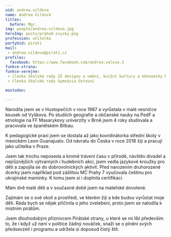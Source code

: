```yaml
---
uid: andrea.vildova
name: Andrea Vildová
titles:
  before: Mgr.
img: people/andrea-vildova.jpg
heroImg: posts/praha8-zvysky.png
profession: učitelka
partyUid: pirati
mail:
 - andrea.vildova@pirati.cz
profiles:
  facebook: https://www.facebook.com/andrea.valova.3
funkce-strana:
funkce-verejne:
 - členka školské rady SŠ designu a umění, knižní kultury a ekonomiky Náhorní
 - členka školské rady Gymnázia Ústavní

mastodon:

---
```

Narodila jsem se v Hustopečích v roce 1987 a vyrůstala v malé vesničce kousek od Vyškova. Po studiích geografie a občanské nauky na PedF a etnologie na FF Masarykovy univerzity v Brně jsem 4 roky studovala a pracovala ve španělském Bilbau.

K pedagogické praxi jsem se dostala až jako koordinátorka střední školy v mexickém Leon Guanajuato. Od návratu do Česka v roce 2018 žiji a pracuji jako učitelka v Praze.

Jsem tak trochu neposeda a kromě trávení času v přírodě, návštěv divadel a nejrůznějších výtvarných i hudebních akcí, jsem vedla jazykové kroužky pro děti a zapojila se do dobrovolnických aktivit. Před narozením druhorozené dcerky jsem například pod záštitou MČ Prahy 7 vyučovala češtinu pro ukrajinské maminky. K tomu jsem si i doplnila certifikaci.

Mám dvě malé děti a v současné době jsem na mateřské dovolené.

Zajímám se o své okolí a prostředí, ve kterém žiji a kde budou vyrůstat moje děti. Ráda bych se nějak přičinila o jeho zvelebení, proto jsem se nalodila k místním pirátům.

Jsem dlouhodobým příznivcem Pirátské strany, u které se mi líbí především to, že i když už není v politice žádný nováček, snaží se o plnění svých předsevzetí i programu a udržela si doposud čistý štít.
